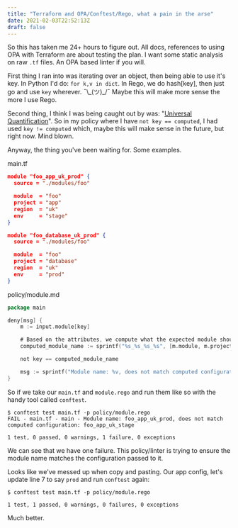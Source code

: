 ```yaml
---
title: "Terraform and OPA/Conftest/Rego, what a pain in the arse"
date: 2021-02-03T22:52:13Z
draft: false
---
```


So this has taken me 24+ hours to figure out. All docs, references to using OPA
with Terraform are about testing the plan. I want some static analysis on raw
`.tf` files. An OPA based linter if you will.

First thing I ran into was iterating over an object, then being able to use
it's key. In Python I'd do: `for k,v in dict`. In Rego, we do hash[key], then
just go and use `key` wherever.  ¯\\\_(ツ)\_/¯ Maybe this will make more sense
the more I use Rego.

Second thing, I think I was being caught out by was: "[Universal Quantification](https://www.openpolicyagent.org/docs/latest/policy-language/#universal-quantification-for-all)".
So in my policy where I have `not key == computed`, I had used `key != computed`
which, maybe this will make sense in the future, but right now. Mind blown.

Anyway, the thing you've been waiting for. Some examples.

main.tf
```json
module "foo_app_uk_prod" {
  source = "./modules/foo"

  module  = "foo"
  project = "app"
  region  = "uk"
  env     = "stage"
}

module "foo_database_uk_prod" {
  source = "./modules/foo"

  module  = "foo"
  project = "database"
  region  = "uk"
  env     = "prod"
}
```

policy/module.md
```go
package main

deny[msg] {
    m := input.module[key]

    # Based on the attributes, we compute what the expected module should be named
    computed_module_name := sprintf("%s_%s_%s_%s", [m.module, m.project, m.region, m.env])

    not key == computed_module_name

    msg := sprintf("Module name: %v, does not match computed configuration: %v", [key, computed_module_name])
}
```

So if we take our `main.tf` and `module.rego` and run them like so with the handy
tool called `conftest`. 

```
$ conftest test main.tf -p policy/module.rego
FAIL - main.tf - main - Module name: foo_app_uk_prod, does not match computed configuration: foo_app_uk_stage

1 test, 0 passed, 0 warnings, 1 failure, 0 exceptions
```

We can see that we have one failure. This policy/linter
is trying to ensure the module name matches the configuration passed to it.

Looks like we've messed up when copy and pasting. Our app config, let's update
line 7 to say `prod` and run `conftest` again:

```
$ conftest test main.tf -p policy/module.rego

1 test, 1 passed, 0 warnings, 0 failures, 0 exceptions
```

Much better.



